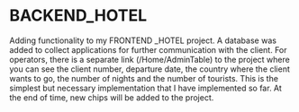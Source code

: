 # BACKEND_HOTEL
Adding functionality to my FRONTEND _HOTEL project. A database was added to collect applications for further communication with the client. For operators, there is a separate link (/Home/AdminTable) to the project where you can see the client number, departure date, the country where the client wants to go, the number of nights and the number of tourists. This is the simplest but necessary implementation that I have implemented so far. At the end of time, new chips will be added to the project.
